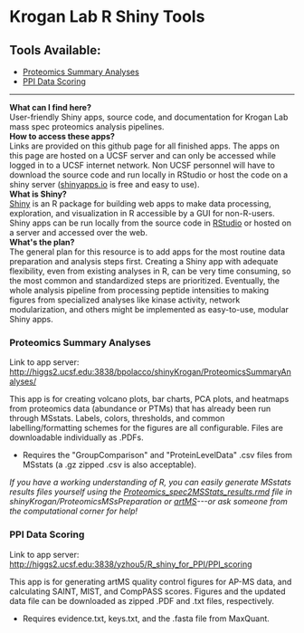 # Krogan Lab R Shiny Tools

## Tools Available:
- [Proteomics Summary Analyses](#Proteomics-Summary-Analyses)
- [PPI Data Scoring](#PPI-Data-Scoring)

---

**What can I find here?**  
User-friendly Shiny apps, source code, and documentation for Krogan Lab mass spec proteomics analysis pipelines.  
**How to access these apps?**  
Links are provided on this github page for all finished apps. The apps on this page are hosted on a UCSF server and can only be accessed while logged in to a UCSF internet network. Non UCSF personnel will have to download the source code and run locally in RStudio or host the code on a shiny server ([shinyapps.io](https://www.shinyapps.io/?_gl=1*yakayf*_ga*NzE3MDY1MjQ0LjE2ODMyMzYxMjc.*_ga_8QJS108GF1*MTY4MzMzNjAxNC4yLjEuMTY4MzMzNzU4My4wLjAuMA..*_ga_2C0WZ1JHG0*MTY4MzMzNjAxNC4yLjEuMTY4MzMzNzU4My4wLjAuMA..) is free and easy to use).  
**What is Shiny?**  
[Shiny](https://shiny.rstudio.com/) is an R package for building web apps to make data processing, exploration, and visualization in R accessible by a GUI for non-R-users. Shiny apps can be run locally from the source code in [RStudio](https://posit.co/download/rstudio-desktop/) or hosted on a server and accessed over the web.  
**What's the plan?**  
The general plan for this resource is to add apps for the most routine data preparation and analysis steps first. Creating a Shiny app with adequate flexibility, even from existing analyses in R, can be very time consuming, so the most common and standardized steps are prioritized. Eventually, the whole analysis pipeline from processing peptide intensities to making figures from specialized analyses like kinase activity, network modularization, and others might be implemented as easy-to-use, modular Shiny apps.  


### Proteomics Summary Analyses
Link to app server: http://higgs2.ucsf.edu:3838/bpolacco/shinyKrogan/ProteomicsSummaryAnalyses/ 

This app is for creating volcano plots, bar charts, PCA plots, and heatmaps from proteomics data (abundance or PTMs) that has already been run through MSstats. Labels, colors, thresholds, and common labelling/formatting schemes for the figures are all configurable. Files are downloadable individually as .PDFs.  
- Requires the "GroupComparison" and "ProteinLevelData" .csv files from MSstats (a .gz zipped .csv is also acceptable).

*If you have a working understanding of R, you can easily generate MSstats results files yourself using the [Proteomics_spec2MSStats_results.rmd](https://github.com/kroganlab/shinyKrogan/blob/main/ProteomicsMSsPreparation/Proteomics_spec2MSStats_results.rmd) file in shinyKrogan/ProteomicsMSsPreparation or [artMS](https://github.com/biodavidjm/artMS)---or ask someone from the computational corner for help!*

### PPI Data Scoring
Link to app server: http://higgs2.ucsf.edu:3838/yzhou5/R_shiny_for_PPI/PPI_scoring

This app is for generating artMS quality control figures for AP-MS data, and calculating SAINT, MIST, and CompPASS scores. Figures and the updated data file can be downloaded as zipped .PDF and .txt files, respectively.
- Requires evidence.txt, keys.txt, and the .fasta file from MaxQuant. 